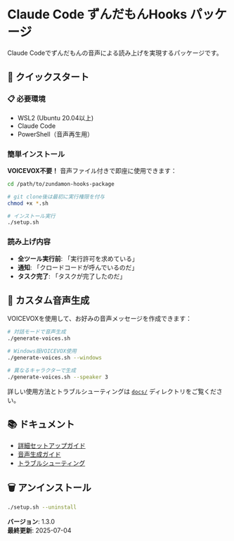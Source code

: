 # Claude Code ずんだもんHooks パッケージ

Claude Codeでずんだもんの音声による読み上げを実現するパッケージです。

## 🚀 クイックスタート

### 📋 必要環境

- WSL2 (Ubuntu 20.04以上)
- Claude Code
- PowerShell（音声再生用）

### 簡単インストール

**VOICEVOX不要！** 音声ファイル付きで即座に使用できます：

```bash
cd /path/to/zundamon-hooks-package

# git clone後は最初に実行権限を付与
chmod +x *.sh

# インストール実行
./setup.sh
```

### 読み上げ内容

- **全ツール実行前**: 「実行許可を求めている」
- **通知**: 「クロードコードが呼んでいるのだ」
- **タスク完了**: 「タスクが完了したのだ」

## 🎤 カスタム音声生成

VOICEVOXを使用して、お好みの音声メッセージを作成できます：

```bash
# 対話モードで音声生成
./generate-voices.sh

# Windows版VOICEVOX使用
./generate-voices.sh --windows

# 異なるキャラクターで生成
./generate-voices.sh --speaker 3
```

詳しい使用方法とトラブルシューティングは [`docs/`](./docs/) ディレクトリをご覧ください。

## 📚 ドキュメント

- [詳細セットアップガイド](./docs/setup-guide.md)
- [音声生成ガイド](./docs/voice-generator-guide.md)
- [トラブルシューティング](./docs/troubleshooting.md)

## 🗑️ アンインストール

```bash
./setup.sh --uninstall
```

**バージョン**: 1.3.0  
**最終更新**: 2025-07-04